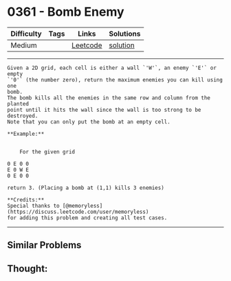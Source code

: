 # 0361 - Bomb Enemy

Difficulty  | Tags | Links | Solutions
----------- | ---- | ----- | -----
Medium |  | [Leetcode](https://leetcode.com/problems/bomb-enemy) | [solution](https://leetcode.com/problems/bomb-enemy/solution/)


-----------

```
Given a 2D grid, each cell is either a wall `'W'`, an enemy `'E'` or empty
`'0'` (the number zero), return the maximum enemies you can kill using one
bomb.
The bomb kills all the enemies in the same row and column from the planted
point until it hits the wall since the wall is too strong to be destroyed.
Note that you can only put the bomb at an empty cell.

**Example:**


    For the given grid0 E 0 0E 0 W E0 E 0 0return 3. (Placing a bomb at (1,1) kills 3 enemies)

**Credits:**
Special thanks to [@memoryless](https://discuss.leetcode.com/user/memoryless)
for adding this problem and creating all test cases.
```

-----------


## Similar Problems




## Thought:
